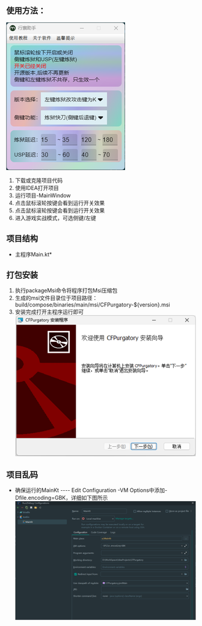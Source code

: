## 使用方法：
![img.png](img.png)
1. 下载或克隆项目代码
2. 使用IDEA打开项目
3. 运行项目-MainWindow
4. 点击鼠标滚轮按键会看到运行开关效果
5. 点击鼠标滚轮按键会看到运行开关效果
6. 进入游戏实战模式，可选侧键/左键

## 项目结构
+ 主程序Main.kt*

## 打包安装
1. 执行packageMsi命令将程序打包Msi压缩包
2. 生成的msi文件目录位于项目路径：build/compose/binaries/main/msi/CFPurgatory-${version}.msi
3. 安装完成打开主程序运行即可
![img_1.png](img_1.png)
   
## 项目乱码
* 确保运行的MainKt ---- Edit Configuration -VM Options中添加-Dfile.encoding=GBK，详细如下图所示
![img_2.png](img_2.png)

